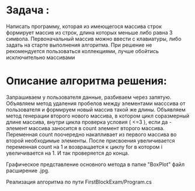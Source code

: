 # Задача :
Написать программу, которая из имеющегося массива строк формирует массив из строк, длина которых меньше либо равна 3 символа. Первоначальный массив можно ввести с клавиатуры, либо задать на старте выполнения алгоритма. При решение не рекомендуется пользоваться коллекциями, лучше обойтись исключительно массивами

# Описание алгоритма решения:

Запрашиваем у пользователя данные, разбиваем через запятую. Объявляем метод удаления пробелов между элементами масссива от пользователя и формируем новый массив такой же длины. Объявляем метод генерации второго нового массива, в котором  цикл соразмерный длине массива, внутри цикла проверка условия ( <=3 ), если да - элемент массива заносится в count элемент второго массива. Переменная count  поочередно накапливает из первого массива во второй необходимые элементы. После присвоения увеличивается переменная count на 1 и возвращается к циклу for в котором i увеличивается на 1. И так проверяется до конца.

Графическое представление основного метода в папке "BoxPlot" файл расширение .jpg.

Реализация алгоритма по пути FirstBlockExam/Program.cs
